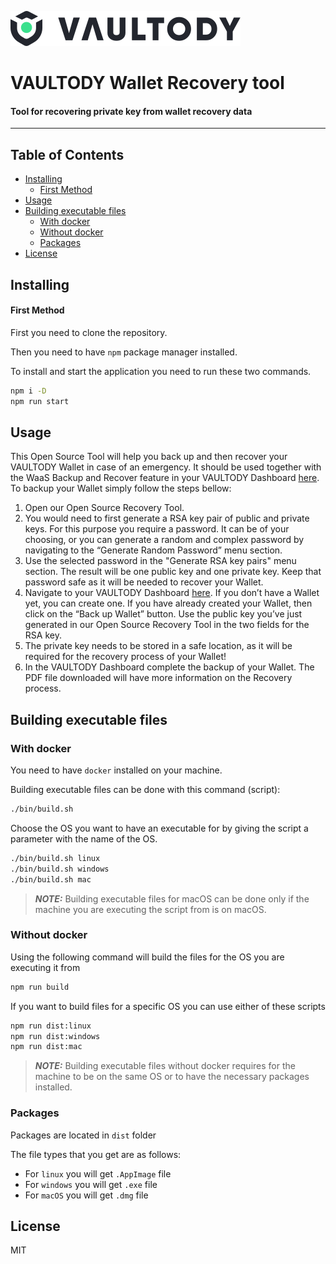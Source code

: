 ![VAULTODY](./src/resources/images/logo.svg?raw=true)

# VAULTODY Wallet Recovery tool

#### Tool for recovering private key from wallet recovery data

***

## Table of Contents

- [Installing](#installing)
  - [First Method](#first-method)
- [Usage](#usage)
- [Building executable files](#building-executable-files)
    - [With docker](#with-docker)
    - [Without docker](#without-docker)
    - [Packages](#packages)
- [License](#license)

## Installing

#### First Method

First you need to clone the repository.

Then you need to have `npm` package manager installed.

To install and start the application you need to run these two commands.

```bash
npm i -D
npm run start
```


## Usage

This Open Source Tool will help you back up and then recover your VAULTODY Wallet in case of an emergency. It should be used together with the WaaS Backup and Recover feature in your VAULTODY Dashboard [here](https://my.vaultody.com).
To backup your Wallet simply follow the steps bellow:

1. Open our Open Source Recovery Tool.
2. You would need to first generate a RSA key pair of public and private keys. For this purpose you require a password. It can be of your choosing, or you can generate a random and complex password by navigating to the “Generate Random Password” menu section.
3. Use the selected password in the "Generate RSA key pairs" menu section. The result will be one public key and one private key. Keep that password safe as it will be needed to recover your Wallet.
4. Navigate to your VAULTODY Dashboard [here](https://my.vaultody.com). If you don’t have a Wallet yet, you can create one. If you have already created your Wallet, then click on the “Back up Wallet” button. Use the public key you’ve just generated in our Open Source Recovery Tool in the two fields for the RSA key.
5. The private key needs to be stored in a safe location, as it will be required for the recovery process of your Wallet!
6. In the VAULTODY Dashboard complete the backup of your Wallet. The PDF file downloaded will have more information on the Recovery process.

## Building executable files

### With docker

You need to have `docker` installed on your machine.

Building executable files can be done with this command (script):

```bash
./bin/build.sh
```

Choose the OS you want to have an executable for by giving the script a parameter with the name of the OS.

```bash
./bin/build.sh linux
./bin/build.sh windows
./bin/build.sh mac
```

> **_NOTE:_** Building executable files for macOS can be done only if the machine you are executing the script from is on macOS.

### Without docker

Using the following command will build the files for the OS you are executing it from

```bash
npm run build
```

If you want to build files for a specific OS you can use either of these scripts

```bash
npm run dist:linux
npm run dist:windows
npm run dist:mac
```

> **_NOTE:_** Building executable files without docker requires for the machine to be on the same OS or to have the necessary packages installed.

### Packages

Packages are located in `dist` folder

The file types that you get are as follows:
- For `linux` you will get `.AppImage` file
- For `windows` you will get `.exe` file
- For `macOS` you will get `.dmg` file

## License

MIT